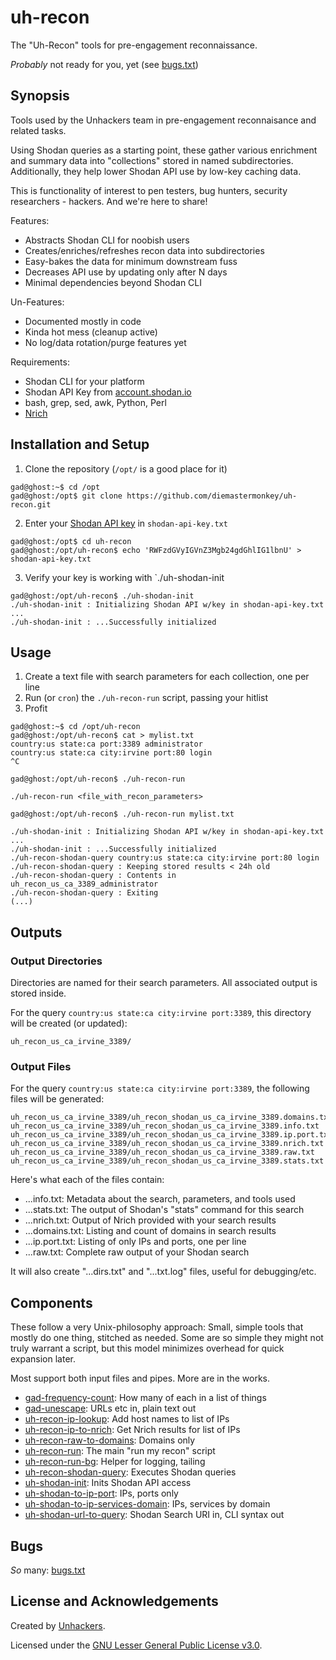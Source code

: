 # uh-recon

The "Uh-Recon" tools for pre-engagement reconnaissance. 

*Probably* not ready for you, yet (see [bugs.txt](https://github.com/diemastermonkey/uh-recon/blob/main/bugs.txt))

## Synopsis
Tools used by the Unhackers team in pre-engagement reconnaisance and related tasks. 

Using Shodan  queries as a starting point, these gather various enrichment 
and summary data into "collections" stored in named subdirectories.
Additionally, they help lower Shodan API use by low-key caching data.

This is functionality of interest to pen testers, bug hunters, security researchers - hackers. 
And we're here to share!

Features:
* Abstracts Shodan CLI for noobish users
* Creates/enriches/refreshes recon data into subdirectories
* Easy-bakes the data for minimum downstream fuss
* Decreases API use by updating only after N days
* Minimal dependencies beyond Shodan CLI

Un-Features:
* Documented mostly in code
* Kinda hot mess (cleanup active)
* No log/data rotation/purge features yet

Requirements:
* Shodan CLI for your platform
* Shodan API Key from [account.shodan.io](https://account.shodan.io/)
* bash, grep, sed, awk, Python, Perl
* [Nrich](https://gitlab.com/shodan-public/nrich)

## Installation and Setup

1. Clone the repository (`/opt/` is a good place for it)

```console
gad@ghost:~$ cd /opt
gad@ghost:/opt$ git clone https://github.com/diemastermonkey/uh-recon.git
```

2. Enter your [Shodan API key](https://account.shodan.io/) in `shodan-api-key.txt`

```console
gad@ghost:/opt$ cd uh-recon
gad@ghost:/opt/uh-recon$ echo 'RWFzdGVyIGVnZ3Mgb24gdGhlIG1lbnU' > shodan-api-key.txt
```

3. Verify your key is working with `./uh-shodan-init

```console
gad@ghost:/opt/uh-recon$ ./uh-shodan-init
./uh-shodan-init : Initializing Shodan API w/key in shodan-api-key.txt ...
./uh-shodan-init : ...Successfully initialized
```

## Usage

1. Create a text file with search parameters for each collection, one per line
2. Run (or `cron`) the `./uh-recon-run` script, passing your hitlist
3. Profit

```console
gad@ghost:~$ cd /opt/uh-recon
gad@ghost:/opt/uh-recon$ cat > mylist.txt
country:us state:ca port:3389 administrator
country:us state:ca city:irvine port:80 login
^C

gad@ghost:/opt/uh-recon$ ./uh-recon-run

./uh-recon-run <file_with_recon_parameters>

gad@ghost:/opt/uh-recon$ ./uh-recon-run mylist.txt

./uh-shodan-init : Initializing Shodan API w/key in shodan-api-key.txt ...
./uh-shodan-init : ...Successfully initialized
./uh-recon-shodan-query country:us state:ca city:irvine port:80 login
./uh-recon-shodan-query : Keeping stored results < 24h old
./uh-recon-shodan-query : Contents in uh_recon_us_ca_3389_administrator
./uh-recon-shodan-query : Exiting
(...)
```

## Outputs

### Output Directories
Directories are named for their search parameters. All associated output is stored inside. 

For the query `country:us state:ca city:irvine port:3389`, this directory will be created (or updated):
```console
uh_recon_us_ca_irvine_3389/
```

### Output Files
For the query `country:us state:ca city:irvine port:3389`, the following files will be generated:
```console
uh_recon_us_ca_irvine_3389/uh_recon_shodan_us_ca_irvine_3389.domains.txt
uh_recon_us_ca_irvine_3389/uh_recon_shodan_us_ca_irvine_3389.info.txt
uh_recon_us_ca_irvine_3389/uh_recon_shodan_us_ca_irvine_3389.ip.port.txt
uh_recon_us_ca_irvine_3389/uh_recon_shodan_us_ca_irvine_3389.nrich.txt
uh_recon_us_ca_irvine_3389/uh_recon_shodan_us_ca_irvine_3389.raw.txt
uh_recon_us_ca_irvine_3389/uh_recon_shodan_us_ca_irvine_3389.stats.txt
```

Here's what each of the files contain:
* ...info.txt: Metadata about the search, parameters, and tools used
* ...stats.txt: The output of Shodan's "stats" command for this search
* ...nrich.txt: Output of Nrich provided with your search results 
* ...domains.txt: Listing and count of domains in search results
* ...ip.port.txt: Listing of only IPs and ports, one per line
* ...raw.txt: Complete raw output of your Shodan search

It will also create "...dirs.txt" and "...txt.log" files, useful for debugging/etc.

## Components
These follow a very Unix-philosophy approach: Small, simple tools that mostly do one thing, stitched as needed. Some are so simple they might not truly warrant a script, but this model minimizes overhead for quick expansion later. 

Most support both input files and pipes. More are in the works.

* [gad-frequency-count](https://github.com/diemastermonkey/uh-recon/blob/main/gad-frequency-count): How many of each in a list of things
* [gad-unescape](https://github.com/diemastermonkey/uh-recon/blob/main/gad-unescape): URLs etc in, plain text out
* [uh-recon-ip-lookup](https://github.com/diemastermonkey/uh-recon/blob/main/uh-recon-ip-lookup): Add host names to list of IPs
* [uh-recon-ip-to-nrich](https://github.com/diemastermonkey/uh-recon/blob/main/uh-recon-ip-to-nrich): Get Nrich results for list of IPs
* [uh-recon-raw-to-domains](https://github.com/diemastermonkey/uh-recon/blob/main/uh-recon-raw-to-domains): Domains only
* [uh-recon-run](https://github.com/diemastermonkey/uh-recon/blob/main/uh-recon-run): The main "run my recon" script
* [uh-recon-run-bg](https://github.com/diemastermonkey/uh-recon/blob/main/uh-recon-run-bg): Helper for logging, tailing
* [uh-recon-shodan-query](https://github.com/diemastermonkey/uh-recon/blob/main/uh-recon-shodan-query): Executes Shodan queries
* [uh-shodan-init](https://github.com/diemastermonkey/uh-recon/blob/main/uh-shodan-init): Inits Shodan API access
* [uh-shodan-to-ip-port](https://github.com/diemastermonkey/uh-recon/blob/main/uh-shodan-to-ip-port): IPs, ports only
* [uh-shodan-to-ip-services-domain](https://github.com/diemastermonkey/uh-recon/blob/main/uh-shodan-to-ip-services-domain): IPs, services by domain
* [uh-shodan-url-to-query](https://github.com/diemastermonkey/uh-recon/blob/main/uh-shodan-url-to-query): Shodan Search URI in, CLI syntax out
  

## Bugs
*So* many: [bugs.txt](https://github.com/diemastermonkey/uh-recon/blob/main/bugs.txt)

## License and Acknowledgements

Created by [Unhackers](https://unhackers.net/).

Licensed under the [GNU Lesser General Public License v3.0](LICENSE).
